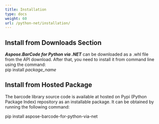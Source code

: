 ```yaml
---
title: Installation
type: docs
weight: 60
url: /python-net/installation/
---
```


## Install from Downloads Section
***Aspose.BarCode for Python via .NET*** can be downloaded as a .whl file from the API download. After that, you need to install it from command line using the command:  
pip install *package_name*

## Install from Hosted Package

The barcode library source code is available at hosted on Pypi (Python Package Index) repository as an installable package. It can be obtained by running the following command: 

pip install aspose-barcode-for-python-via-net